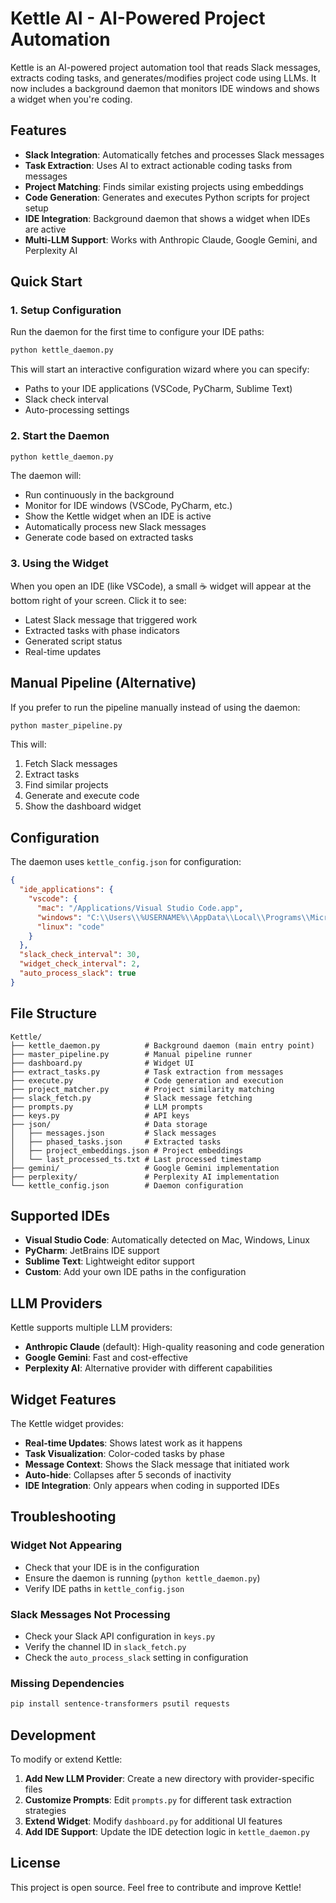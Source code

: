 # Kettle AI - AI-Powered Project Automation

Kettle is an AI-powered project automation tool that reads Slack messages, extracts coding tasks, and generates/modifies project code using LLMs. It now includes a background daemon that monitors IDE windows and shows a widget when you're coding.

## Features

- **Slack Integration**: Automatically fetches and processes Slack messages
- **Task Extraction**: Uses AI to extract actionable coding tasks from messages
- **Project Matching**: Finds similar existing projects using embeddings
- **Code Generation**: Generates and executes Python scripts for project setup
- **IDE Integration**: Background daemon that shows a widget when IDEs are active
- **Multi-LLM Support**: Works with Anthropic Claude, Google Gemini, and Perplexity AI

## Quick Start

### 1. Setup Configuration

Run the daemon for the first time to configure your IDE paths:

```bash
python kettle_daemon.py
```

This will start an interactive configuration wizard where you can specify:
- Paths to your IDE applications (VSCode, PyCharm, Sublime Text)
- Slack check interval
- Auto-processing settings

### 2. Start the Daemon

```bash
python kettle_daemon.py
```

The daemon will:
- Run continuously in the background
- Monitor for IDE windows (VSCode, PyCharm, etc.)
- Show the Kettle widget when an IDE is active
- Automatically process new Slack messages
- Generate code based on extracted tasks

### 3. Using the Widget

When you open an IDE (like VSCode), a small ☕ widget will appear at the bottom right of your screen. Click it to see:

- Latest Slack message that triggered work
- Extracted tasks with phase indicators
- Generated script status
- Real-time updates

## Manual Pipeline (Alternative)

If you prefer to run the pipeline manually instead of using the daemon:

```bash
python master_pipeline.py
```

This will:
1. Fetch Slack messages
2. Extract tasks
3. Find similar projects
4. Generate and execute code
5. Show the dashboard widget

## Configuration

The daemon uses `kettle_config.json` for configuration:

```json
{
  "ide_applications": {
    "vscode": {
      "mac": "/Applications/Visual Studio Code.app",
      "windows": "C:\\Users\\%USERNAME%\\AppData\\Local\\Programs\\Microsoft VS Code\\Code.exe",
      "linux": "code"
    }
  },
  "slack_check_interval": 30,
  "widget_check_interval": 2,
  "auto_process_slack": true
}
```

## File Structure

```
Kettle/
├── kettle_daemon.py          # Background daemon (main entry point)
├── master_pipeline.py        # Manual pipeline runner
├── dashboard.py              # Widget UI
├── extract_tasks.py          # Task extraction from messages
├── execute.py                # Code generation and execution
├── project_matcher.py        # Project similarity matching
├── slack_fetch.py            # Slack message fetching
├── prompts.py                # LLM prompts
├── keys.py                   # API keys
├── json/                     # Data storage
│   ├── messages.json         # Slack messages
│   ├── phased_tasks.json     # Extracted tasks
│   ├── project_embeddings.json # Project embeddings
│   └── last_processed_ts.txt # Last processed timestamp
├── gemini/                   # Google Gemini implementation
├── perplexity/               # Perplexity AI implementation
└── kettle_config.json        # Daemon configuration
```

## Supported IDEs

- **Visual Studio Code**: Automatically detected on Mac, Windows, Linux
- **PyCharm**: JetBrains IDE support
- **Sublime Text**: Lightweight editor support
- **Custom**: Add your own IDE paths in the configuration

## LLM Providers

Kettle supports multiple LLM providers:

- **Anthropic Claude** (default): High-quality reasoning and code generation
- **Google Gemini**: Fast and cost-effective
- **Perplexity AI**: Alternative provider with different capabilities

## Widget Features

The Kettle widget provides:

- **Real-time Updates**: Shows latest work as it happens
- **Task Visualization**: Color-coded tasks by phase
- **Message Context**: Shows the Slack message that initiated work
- **Auto-hide**: Collapses after 5 seconds of inactivity
- **IDE Integration**: Only appears when coding in supported IDEs

## Troubleshooting

### Widget Not Appearing
- Check that your IDE is in the configuration
- Ensure the daemon is running (`python kettle_daemon.py`)
- Verify IDE paths in `kettle_config.json`

### Slack Messages Not Processing
- Check your Slack API configuration in `keys.py`
- Verify the channel ID in `slack_fetch.py`
- Check the `auto_process_slack` setting in configuration

### Missing Dependencies
```bash
pip install sentence-transformers psutil requests
```

## Development

To modify or extend Kettle:

1. **Add New LLM Provider**: Create a new directory with provider-specific files
2. **Customize Prompts**: Edit `prompts.py` for different task extraction strategies
3. **Extend Widget**: Modify `dashboard.py` for additional UI features
4. **Add IDE Support**: Update the IDE detection logic in `kettle_daemon.py`

## License

This project is open source. Feel free to contribute and improve Kettle!
